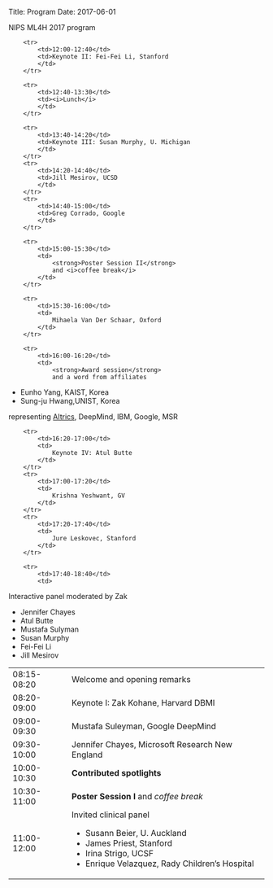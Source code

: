 Title: Program
Date: 2017-06-01

NIPS ML4H 2017 program


<div class="table-responsive">
  <table class="table table-bordered">
    <tbody>
        <tr>
            <td>08:15-08:20</td>
            <td>Welcome and opening remarks</td>
        </tr>
        <tr>
            <td>08:20-09:00</td>
            <td>Keynote I: Zak Kohane, Harvard DBMI</td>
        </tr>
        <tr>
            <td>09:00-09:30</td>
            <td>Mustafa Suleyman, Google DeepMind</td>
        </tr>
        <tr>
            <td>09:30-10:00</td>
            <td>Jennifer Chayes, Microsoft Research New England</td>
        </tr>
        <tr>
            <td>10:00-10:30</td>
            <td><strong>Contributed spotlights</strong>
            </td>
        </tr>
        <tr>
            <td>10:30-11:00</td>
            <td>
                <strong>Poster Session I</strong> and <i>coffee break</i>
            </td>
        </tr>
        <tr>
            <td>11:00-12:00</td>
            <td>Invited clinical panel
<ul>
<li>Susann Beier, U. Auckland</li>
<li>James Priest, Stanford</li>
<li>Irina Strigo, UCSF</li>
<li>Enrique Velazquez, Rady Children’s Hospital</li>
</ul>     
            </td>
        </tr>

        <tr>
            <td>12:00-12:40</td>
            <td>Keynote II: Fei-Fei Li, Stanford
            </td>
        </tr>

        <tr>
            <td>12:40-13:30</td>
            <td><i>Lunch</i>
            </td>
        </tr>

        <tr>
            <td>13:40-14:20</td>
            <td>Keynote III: Susan Murphy, U. Michigan
            </td>
        </tr>
        <tr>
            <td>14:20-14:40</td>
            <td>Jill Mesirov, UCSD 
            </td>
        </tr>
        <tr>
            <td>14:40-15:00</td>
            <td>Greg Corrado, Google
            </td>
        </tr>

        <tr>
            <td>15:00-15:30</td>
            <td>
                <strong>Poster Session II</strong>
                and <i>coffee break</i>
            </td>
        </tr>

        <tr>
            <td>15:30-16:00</td>
            <td>
                Mihaela Van Der Schaar, Oxford
            </td>
        </tr>

        <tr>
            <td>16:00-16:20</td>
            <td>
                <strong>Award session</strong>
                and a word from affiliates
<ul>
    <li>Eunho Yang, KAIST, Korea </li>
    <li>Sung-ju Hwang,UNIST, Korea</li>
</ul>
representing
<a href="https://www.aitrics.com">AItrics</a>,
DeepMind, IBM, Google, MSR
            </td>
        </tr>


        <tr>
            <td>16:20-17:00</td>
            <td>
                Keynote IV: Atul Butte 
            </td>
        </tr>
        <tr>
            <td>17:00-17:20</td>
            <td>
                Krishna Yeshwant, GV
            </td>
        </tr>
        <tr>
            <td>17:20-17:40</td>
            <td>
                Jure Leskovec, Stanford
            </td>
        </tr>

        <tr>
            <td>17:40-18:40</td>
            <td>
Interactive panel moderated by Zak
<ul>
<li>Jennifer Chayes</li>
<li>Atul Butte</li>
<li>Mustafa Sulyman</li>
<li>Susan Murphy</li>
<li>Fei-Fei Li</li>
<li>Jill Mesirov</li>
</ul>
            </td>
        </tr>
    </tbody>
    </table>
</div>
